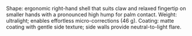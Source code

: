 Shape: ergonomic right-hand shell that suits claw and relaxed fingertip on smaller hands with a pronounced high hump for palm contact.
Weight: ultralight; enables effortless micro-corrections (46 g).
Coating: matte coating with gentle side texture; side walls provide neutral-to-light flare.
